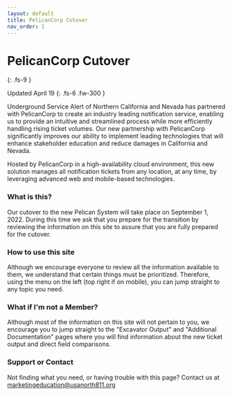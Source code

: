 ```yaml
---
layout: default
title: PelicanCorp Cutover
nav_order: 1
---
```


# PelicanCorp Cutover
{: .fs-9 }

Updated April 19
{: .fs-6 .fw-300 }


Underground Service Alert of Northern California and Nevada has partnered with PelicanCorp to create an industry leading notification service, enabling us to provide an intuitive and streamlined process while more efficiently handling rising ticket volumes. Our new partnership with PelicanCorp significantly improves our ability to implement leading technologies that will enhance stakeholder education and reduce damages in California and Nevada. 

Hosted by PelicanCorp in a high-availability cloud environment, this new solution manages all notification tickets from any location, at any time, by leveraging advanced web and mobile-based technologies.

### What is this?

Our cutover to the new Pelican System will take place on September 1, 2022. During this time we ask that you prepare for the transition by reviewing the information on this site to assure that you are fully prepared for the cutover.


### How to use this site
Although we encourage everyone to review all the information available to them, we understand that certain things must be prioritized. Therefore, using the menu on the left (top right if on mobile), you can jump straight to any topic you need. 

### What if I'm not a Member?
Although most of the information on this site will not pertain to you, we encourage you to jump straight to the "Excavator Output" and "Additional Documentation" pages where you will find information about the new ticket output and direct field comparisons.

### Support or Contact

Not finding what you need, or having trouble with this page? Contact us at <a href="mailto:marketingeducation@usanorth811.org?bcc=caleb.woods@usanorth811.org&subject=PelicanCorp%20Documentation%20Help">marketingeducation@usanorth811.org</a>
